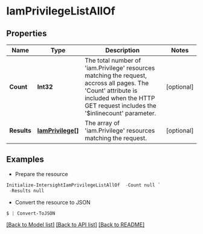 # IamPrivilegeListAllOf
## Properties

Name | Type | Description | Notes
------------ | ------------- | ------------- | -------------
**Count** | **Int32** | The total number of &#39;iam.Privilege&#39; resources matching the request, accross all pages. The &#39;Count&#39; attribute is included when the HTTP GET request includes the &#39;$inlinecount&#39; parameter. | [optional] 
**Results** | [**IamPrivilege[]**](IamPrivilege.md) | The array of &#39;iam.Privilege&#39; resources matching the request. | [optional] 

## Examples

- Prepare the resource
```powershell
Initialize-IntersightIamPrivilegeListAllOf  -Count null `
 -Results null
```

- Convert the resource to JSON
```powershell
$ | Convert-ToJSON
```

[[Back to Model list]](../README.md#documentation-for-models) [[Back to API list]](../README.md#documentation-for-api-endpoints) [[Back to README]](../README.md)

